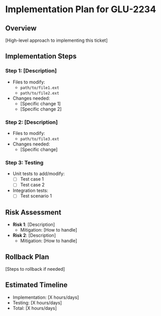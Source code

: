 # Implementation Plan for GLU-2234

## Overview
[High-level approach to implementing this ticket]

## Implementation Steps

### Step 1: [Description]
- Files to modify:
  - `path/to/file1.ext`
  - `path/to/file2.ext`
- Changes needed:
  - [Specific change 1]
  - [Specific change 2]

### Step 2: [Description]
- Files to modify:
  - `path/to/file3.ext`
- Changes needed:
  - [Specific change]

### Step 3: Testing
- Unit tests to add/modify:
  - [ ] Test case 1
  - [ ] Test case 2
- Integration tests:
  - [ ] Test scenario 1

## Risk Assessment
- **Risk 1**: [Description]
  - Mitigation: [How to handle]
- **Risk 2**: [Description]
  - Mitigation: [How to handle]

## Rollback Plan
[Steps to rollback if needed]

## Estimated Timeline
- Implementation: [X hours/days]
- Testing: [X hours/days]
- Total: [X hours/days]
